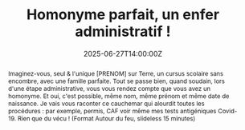 ---
title: Homonyme parfait, un enfer administratif ! 

event: SunnyTech 2025
event_url: https://sunny-tech.io

location: Montpellier (Institut Agro Montpellier)
address:
  street: 2 Place Pierre Viala
  city: Montpellier
  region: Hérault
  postcode: '34060'
  country: France

summary: C'est comme un synonyme, en pire, surtout dans l'administratif 
abstract: "Imaginez-vous, seul & l'unique [PRENOM] sur Terre, un cursus scolaire sans encombre, avec une famille parfaite. Tout se passe bien, quand soudain, lors d'une étape administrative, vous vous rendez compte que vous avez un homonyme. Et oui, c'est possible, même nom, même prénom et même date de naissance.

Je vais vous raconter ce cauchemar qui alourdit toutes les procédures : par exemple, permis, CAF voir même mes tests antigéniques Covid-19. Rien que du vécu ! (Format Autour du feu, slideless 15 minutes)"

date: "2025-06-27T14:00:00Z"
date_end: "2025-06-27T14:20:00Z"
all_day: false

publishDate: "2025-03-18T00:00:00Z"

authors: [David Aparicio]
tags: [Quickie, Homonyme]

featured: false

image:
  caption: 'Crédits: [**SunnyTech 2025**](https://sunny-tech.io)'
  focal_point: Right

links:
- name: Video
  url: https://youtu.be/LAgfjBBBqjc
- icon: comments
  icon_pack: fas
  name: Avis
  url: "https://openfeedback.io/sunnytech2025/2025-06-27/cm5u7rrt400qwqy3mukui1hfe"
url_code: ""
url_pdf: ""
url_slides: "talks/SunnyTech2025_Homonyme_parfait.pdf"
url_video: ""

slides: ""
projects: []
---